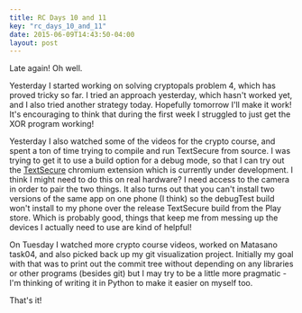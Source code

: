 ```yaml
---
title: RC Days 10 and 11
key: "rc_days_10_and_11"
date: 2015-06-09T14:43:50-04:00
layout: post
---
```


Late again! Oh well.

Yesterday I started working on solving cryptopals problem 4, which has
proved tricky so far. I tried an approach yesterday, which hasn't worked
yet, and I also tried another strategy today. Hopefully tomorrow I'll make
it work! It's encouraging to think that during the first week I struggled
to just get the XOR program working!

Yesterday I also watched some of the videos for the crypto course, and
spent a ton of time trying to compile and run TextSecure from source.
I was trying to get it to use a build option for a debug mode, so that
I can try out the
[TextSecure](https://github.com/WhisperSystems/TextSecure-Browser)
chromium extension which is currently under development. I think I might
need to do this on real hardware? I need access to the camera in order to
pair the two things. It also turns out that you can't install two versions
of the same app on one phone (I think) so the debugTest build won't
install to my phone over the release TextSecure build from the Play store.
Which is probably good, things that keep me from messing up the devices
I actually need to use are kind of helpful!

On Tuesday I watched more crypto course videos, worked on Matasano task04,
and also picked back up my git visualization project. Initially my goal
with that was to print out the commit tree without depending on any
libraries or other programs (besides git) but I may try to be a little
more pragmatic - I'm thinking of writing it in Python to make it easier on
myself too.

That's it!
